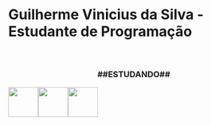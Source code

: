 <link rel="stylesheet" href="https://cdn.jsdelivr.net/gh/devicons/devicon@v2.15.1/devicon.min.css">
<h1>Guilherme Vinicius da Silva - Estudante de Programação</h1>
<br>
<center>
  <h3>##ESTUDANDO##</h3> 
  <div style="display: flex"> 
  <img src="https://cdn.jsdelivr.net/gh/devicons/devicon/icons/java/java-original-wordmark.svg" / width="60px" height="60px">
  <img src="https://cdn.jsdelivr.net/gh/devicons/devicon/icons/spring/spring-original-wordmark.svg" / width="60px" height="60px">
  <img src="https://cdn.jsdelivr.net/gh/devicons/devicon/icons/mysql/mysql-original-wordmark.svg" / width="60px" height="60px">
  </div> 
</center>


